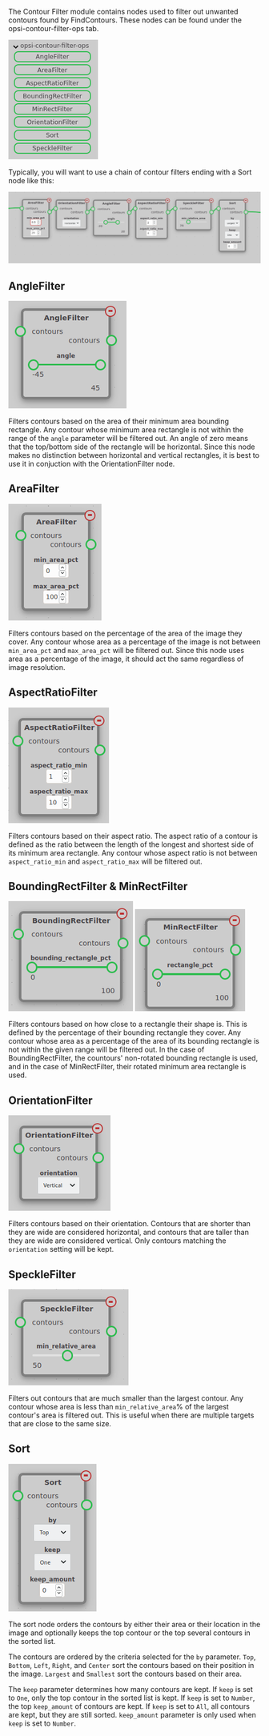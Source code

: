 The Contour Filter module contains nodes used to filter out unwanted contours found by FindContours. These nodes can be found under the opsi-contour-filter-ops tab.

![Contour Filters Module Add Nodes Image](../assets/images/modules/contour_filters/module_contour_filters.png)

Typically, you will want to use a chain of contour filters ending with a Sort node like this:

![AngleFilter Node Image](../assets/images/modules/contour_filters/contour_filters_example.png)

## AngleFilter

![AngleFilter Node Image](../assets/images/modules/contour_filters/node_angle_filter.png)

Filters contours based on the area of their minimum area bounding rectangle. Any contour whose minimum area rectangle is not within the range of the `angle` parameter will be filtered out. An angle of zero means that the top/bottom side of the rectangle will be horizontal. Since this node makes no distinction between horizontal and vertical rectangles, it is best to use it in conjuction with the OrientationFilter node.

## AreaFilter

![AreaFilter Node Image](../assets/images/modules/contour_filters/node_area_filter.png)

Filters contours based on the percentage of the area of the image they cover. Any contour whose area as a percentage of the image is not between `min_area_pct` and `max_area_pct` will be filtered out. Since this node uses area as a percentage of the image, it should act the same regardless of image resolution.

## AspectRatioFilter

![AspectRatioFilter Node Image](../assets/images/modules/contour_filters/node_aspect_ratio_filter.png)

Filters contours based on their aspect ratio. The aspect ratio of a contour is defined as the ratio between the length of the longest and shortest side of its minimum area rectangle. Any contour whose aspect ratio is not between `aspect_ratio_min` and `aspect_ratio_max` will be filtered out.

## BoundingRectFilter & MinRectFilter

![BoundingRectFilter Node Image](../assets/images/modules/contour_filters/node_bounding_rect_filter.png)
![MinRectFilter Node Image](../assets/images/modules/contour_filters/node_min_rect_filter.png)

Filters contours based on how close to a rectangle their shape is. This is defined by the percentage of their bounding rectangle they cover. Any contour whose area as a percentage of the area of its bounding rectangle is not within the given range will be filtered out. In the case of BoundingRectFilter, the countours' non-rotated bounding rectangle is used, and in the case of MinRectFilter, their rotated minimum area rectangle is used.

## OrientationFilter

![OrientationFilter Node Image](../assets/images/modules/contour_filters/node_orientation_filter.png)

Filters contours based on their orientation. Contours that are shorter than they are wide are considered horizontal, and contours that are taller than they are wide are considered vertical. Only contours matching the `orientation` setting will be kept.

## SpeckleFilter

![SpeckleFilter Node Image](../assets/images/modules/contour_filters/node_speckle_filter.png)

Filters out contours that are much smaller than the largest contour. Any contour whose area is less than `min_relative_area`% of the largest contour's area is filtered out. This is useful when there are multiple targets that are close to the same size.

## Sort

![Sort Node Image](../assets/images/modules/contour_filters/node_sort.png)

The sort node orders the contours by either their area or their location in the image and optionally keeps the top contour or the top several contours in the sorted list.

The contours are ordered by the criteria selected for the `by` parameter. `Top`, `Bottom`, `Left`, `Right`, and `Center` sort the contours based on their position in the image. `Largest` and `Smallest` sort the contours based on their area.

The `keep` parameter determines how many contours are kept. If `keep` is set to `One`, only the top contour in the sorted list is kept. If `keep` is set to `Number`, the top `keep_amount` of contours are kept. If `keep` is set to `All`, all contours are kept, but they are still sorted. `keep_amount` parameter is only used when `keep` is set to `Number`.

